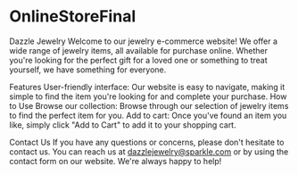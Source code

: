 # OnlineStoreFinal
 Dazzle Jewelry 
Welcome to our jewelry e-commerce website! We offer a wide range of jewelry items, all available for purchase online. Whether you're looking for the perfect gift for a loved one or something to treat yourself, we have something for everyone.

Features
User-friendly interface: Our website is easy to navigate, making it simple to find the item you're looking for and complete your purchase.
How to Use
Browse our collection: Browse through our selection of jewelry items to find the perfect item for you.
Add to cart: Once you've found an item you like, simply click "Add to Cart" to add it to your shopping cart.

Contact Us
If you have any questions or concerns, please don't hesitate to contact us. You can reach us at dazzlejewelry@sparkle.com or by using the contact form on our website. We're always happy to help!